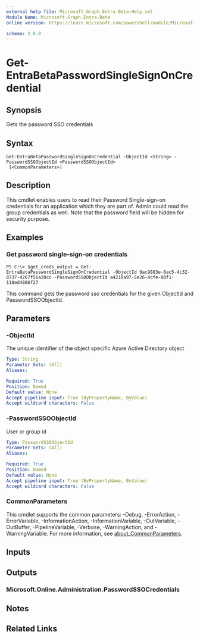 ```yaml
---
external help file: Microsoft.Graph.Entra.Beta-Help.xml
Module Name: Microsoft.Graph.Entra.Beta
online version: https://learn.microsoft.com/powershell/module/Microsoft.Graph.Entra.Beta/Get-EntraBetaPasswordSingleSignOnCredential

schema: 2.0.0
---
```


# Get-EntraBetaPasswordSingleSignOnCredential

## Synopsis
Gets the password SSO credentials

## Syntax

```
Get-EntraBetaPasswordSingleSignOnCredential -ObjectId <String> -PasswordSSOObjectId <PasswordSSOObjectId>
 [<CommonParameters>]
```

## Description
This cmdlet enables users to read their Password Single-sign-on credentials for an application which they are part of.
Admin could read the group credentials as well.
Note that the password field will be hidden for security purpose.

## Examples

### Get password single-sign-on credentials
```
PS C:\> $get_creds_output = Get-EntraBetaPasswordSingleSignOnCredential -ObjectId 9ac9883e-0ac5-4c32-8737-4267f56a28cc -PasswordSSOObjectId a4210a97-5e26-4cfe-88f1-118ed4886f27
```

This command gets the password sso credentials for the given ObjectId and PasswordSSOObjectId.

## Parameters

### -ObjectId
The unique identifier of the object specific Azure Active Directory object

```yaml
Type: String
Parameter Sets: (All)
Aliases:

Required: True
Position: Named
Default value: None
Accept pipeline input: True (ByPropertyName, ByValue)
Accept wildcard characters: False
```

### -PasswordSSOObjectId
User or group id

```yaml
Type: PasswordSSOObjectId
Parameter Sets: (All)
Aliases:

Required: True
Position: Named
Default value: None
Accept pipeline input: True (ByPropertyName, ByValue)
Accept wildcard characters: False
```

### CommonParameters
This cmdlet supports the common parameters: -Debug, -ErrorAction, -ErrorVariable, -InformationAction, -InformationVariable, -OutVariable, -OutBuffer, -PipelineVariable, -Verbose, -WarningAction, and -WarningVariable. For more information, see [about_CommonParameters](https://go.microsoft.com/fwlink/?LinkID=113216).

## Inputs

## Outputs

### Microsoft.Online.Administration.PasswordSSOCredentials
## Notes
## Related Links
